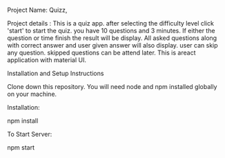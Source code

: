 Project Name: Quizz,

Project details : This is a quiz app. after selecting the difficulty level click 'start' to start the quiz. you have 10 questions and 3 minutes. If either the question or time finish the result will be display. All asked questions along with correct answer and user given answer will also display. user can skip any question. skipped questions can be attend later. This is areact application with material UI. 

Installation and Setup Instructions
 
Clone down this repository. You will need node and npm installed globally on your machine.

Installation:

npm install

To Start Server:

npm start
